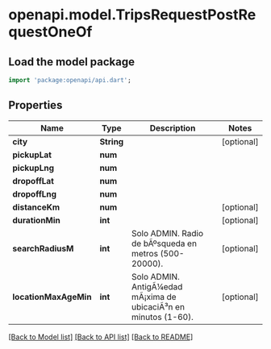 # openapi.model.TripsRequestPostRequestOneOf

## Load the model package
```dart
import 'package:openapi/api.dart';
```

## Properties
Name | Type | Description | Notes
------------ | ------------- | ------------- | -------------
**city** | **String** |  | [optional] 
**pickupLat** | **num** |  | 
**pickupLng** | **num** |  | 
**dropoffLat** | **num** |  | 
**dropoffLng** | **num** |  | 
**distanceKm** | **num** |  | [optional] 
**durationMin** | **int** |  | [optional] 
**searchRadiusM** | **int** | Solo ADMIN. Radio de bÃºsqueda en metros (500-20000). | [optional] 
**locationMaxAgeMin** | **int** | Solo ADMIN. AntigÃ¼edad mÃ¡xima de ubicaciÃ³n en minutos (1-60). | [optional] 

[[Back to Model list]](../README.md#documentation-for-models) [[Back to API list]](../README.md#documentation-for-api-endpoints) [[Back to README]](../README.md)


